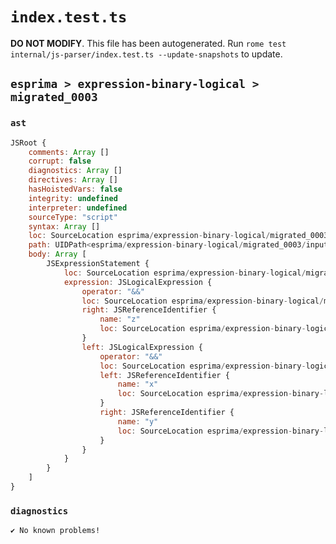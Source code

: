 # `index.test.ts`

**DO NOT MODIFY**. This file has been autogenerated. Run `rome test internal/js-parser/index.test.ts --update-snapshots` to update.

## `esprima > expression-binary-logical > migrated_0003`

### `ast`

```javascript
JSRoot {
	comments: Array []
	corrupt: false
	diagnostics: Array []
	directives: Array []
	hasHoistedVars: false
	integrity: undefined
	interpreter: undefined
	sourceType: "script"
	syntax: Array []
	loc: SourceLocation esprima/expression-binary-logical/migrated_0003/input.js 1:0-2:0
	path: UIDPath<esprima/expression-binary-logical/migrated_0003/input.js>
	body: Array [
		JSExpressionStatement {
			loc: SourceLocation esprima/expression-binary-logical/migrated_0003/input.js 1:0-1:11
			expression: JSLogicalExpression {
				operator: "&&"
				loc: SourceLocation esprima/expression-binary-logical/migrated_0003/input.js 1:0-1:11
				right: JSReferenceIdentifier {
					name: "z"
					loc: SourceLocation esprima/expression-binary-logical/migrated_0003/input.js 1:10-1:11 (z)
				}
				left: JSLogicalExpression {
					operator: "&&"
					loc: SourceLocation esprima/expression-binary-logical/migrated_0003/input.js 1:0-1:6
					left: JSReferenceIdentifier {
						name: "x"
						loc: SourceLocation esprima/expression-binary-logical/migrated_0003/input.js 1:0-1:1 (x)
					}
					right: JSReferenceIdentifier {
						name: "y"
						loc: SourceLocation esprima/expression-binary-logical/migrated_0003/input.js 1:5-1:6 (y)
					}
				}
			}
		}
	]
}
```

### `diagnostics`

```
✔ No known problems!

```
